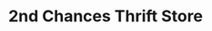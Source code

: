 ---
title: "2nd Chances Thrift Store"
url: /jamestown/2nd-chances-thrift-store/
shop: Gebrauchtwaren
---